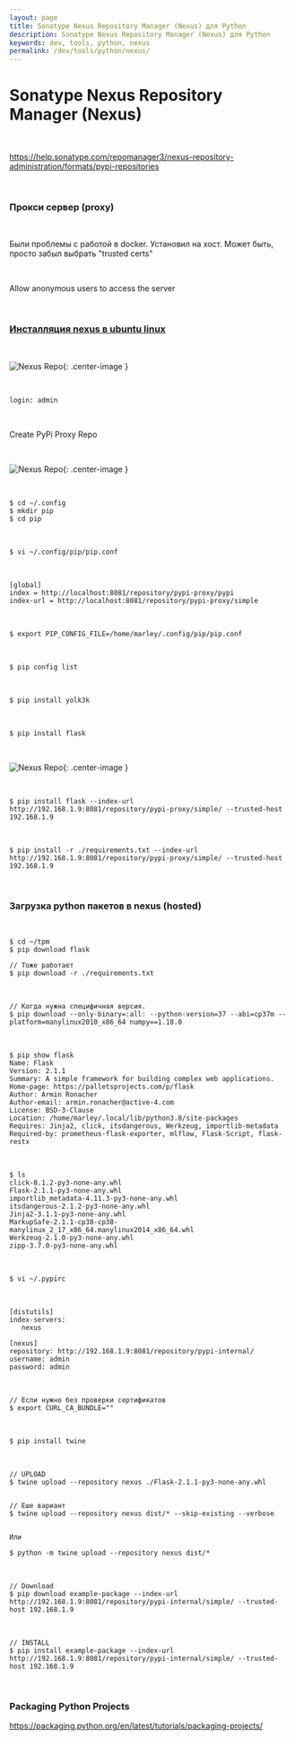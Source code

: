 ```yaml
---
layout: page
title: Sonatype Nexus Repository Manager (Nexus) для Python
description: Sonatype Nexus Repository Manager (Nexus) для Python
keywords: dev, tools, python, nexus
permalink: /dev/tools/python/nexus/
---
```


# Sonatype Nexus Repository Manager (Nexus)

<br/>

https://help.sonatype.com/repomanager3/nexus-repository-administration/formats/pypi-repositories

<br/>

### Прокси сервер (proxy)

<br/>

Были проблемы с работой в docker. Установил на хост.
Может быть, просто забыл выбрать "trusted certs"

<br/>

Allow anonymous users to access the server

<br/>

### [Инсталляция nexus в ubuntu linux](//javadev.org/devtools/repository-management/nexus/3/installation-in-linux/)

<br/>

![Nexus Repo](/img/docs/devtools/python/nexus/pic-nexus3-python-01.png 'Nexus Repo'){: .center-image }

<br/>

```
login: admin
```

<br/>

Create PyPi Proxy Repo

<br/>

![Nexus Repo](/img/docs/devtools/python/nexus/pic-nexus3-python-02.png 'Nexus Repo'){: .center-image }

<br/>

```
$ cd ~/.config
$ mkdir pip
$ cd pip
```

<br/>

```
$ vi ~/.config/pip/pip.conf
```

<br/>

```
[global]
index = http://localhost:8081/repository/pypi-proxy/pypi
index-url = http://localhost:8081/repository/pypi-proxy/simple
```

<br/>

```
$ export PIP_CONFIG_FILE=/home/marley/.config/pip/pip.conf
```

<br/>

```
$ pip config list
```

<br/>

```
$ pip install yolk3k
```

<br/>

```
$ pip install flask
```

<br/>

![Nexus Repo](/img/docs/devtools/python/nexus/pic-nexus3-python-03.png 'Nexus Repo'){: .center-image }

<br/>

```
$ pip install flask --index-url http://192.168.1.9:8081/repository/pypi-proxy/simple/ --trusted-host 192.168.1.9
```

<br/>

```
$ pip install -r ./requirements.txt --index-url http://192.168.1.9:8081/repository/pypi-proxy/simple/ --trusted-host 192.168.1.9
```

<!--

https://stackoverflow.com/questions/56592918/how-to-upload-the-python-packages-to-nexus-sonartype-private-repo

-->

<br/>

### Загрузка python пакетов в nexus (hosted)

<br/>

```
$ cd ~/tpm
$ pip download flask

// Тоже работает
$ pip download -r ./requirements.txt
```

<br/>

```
// Когда нужна специфичная версия.
$ pip download --only-binary=:all: --python-version=37 --abi=cp37m --platform=manylinux2010_x86_64 numpy==1.18.0
```

<br/>

```
$ pip show flask
Name: Flask
Version: 2.1.1
Summary: A simple framework for building complex web applications.
Home-page: https://palletsprojects.com/p/flask
Author: Armin Ronacher
Author-email: armin.ronacher@active-4.com
License: BSD-3-Clause
Location: /home/marley/.local/lib/python3.8/site-packages
Requires: Jinja2, click, itsdangerous, Werkzeug, importlib-metadata
Required-by: prometheus-flask-exporter, mlflow, Flask-Script, flask-restx
```

<br/>

```
$ ls
click-8.1.2-py3-none-any.whl
Flask-2.1.1-py3-none-any.whl
importlib_metadata-4.11.3-py3-none-any.whl
itsdangerous-2.1.2-py3-none-any.whl
Jinja2-3.1.1-py3-none-any.whl
MarkupSafe-2.1.1-cp38-cp38-manylinux_2_17_x86_64.manylinux2014_x86_64.whl
Werkzeug-2.1.0-py3-none-any.whl
zipp-3.7.0-py3-none-any.whl
```

<br/>

```
$ vi ~/.pypirc
```

<br/>

```
[distutils]
index-servers:
   nexus

[nexus]
repository: http://192.168.1.9:8081/repository/pypi-internal/
username: admin
password: admin
```

<br/>

```
// Если нужно без проверки сертификатов
$ export CURL_CA_BUNDLE=""
```

<br/>

```
$ pip install twine
```

<br/>

```
// UPLOAD
$ twine upload --repository nexus ./Flask-2.1.1-py3-none-any.whl


// Еше вариант
$ twine upload --repository nexus dist/* --skip-existing --verbose


Или

$ python -m twine upload --repository nexus dist/*

```

<br/>

```
// Download
$ pip download example-package --index-url http://192.168.1.9:8081/repository/pypi-internal/simple/ --trusted-host 192.168.1.9
```

<br/>

```
// INSTALL
$ pip install example-package --index-url http://192.168.1.9:8081/repository/pypi-internal/simple/ --trusted-host 192.168.1.9
```

<br/>

### Packaging Python Projects

https://packaging.python.org/en/latest/tutorials/packaging-projects/
